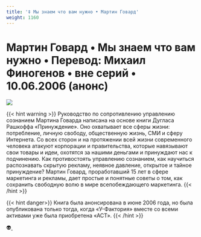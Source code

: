 ```yaml
---
title: '‡ Мы знаем что вам нужно • Мартин Говард'
weight: 1160
---
```


# Мартин Говард • __Мы знаем что вам нужно__ • Перевод: Михаил Финогенов • вне серий • 10.06.2006 (анонс)

![](/img/miznaem.jpg)

{{< hint warning >}}
Руководство по сопротивлению управлению сознанием Мартина Говарда написана на основе книги Дугласа Рашкоффа «Принуждение». Оно охватывает все сферы жизни: потребление, личную свободу, общественную жизнь, СМИ и сферу Интернета. Со всех сторон и на протяжении всей жизни современного человека атакуют корпорации и правительства, которые навязывают свои товары и идеи, охотятся за нашими деньгами и принуждают нас к подчинению. Как противостоять управлению сознанием, как научиться распознавать скрытую рекламу, неявное давление, открытое и тайное принуждение? Мартин Говард, проработавший 15 лет в сфере маркетинга и рекламы, дает простые и понятные советы о том, как сохранить свободную волю в мире всепобеждающего маркетинга.
{{< /hint >}}

{{< hint danger>}}
Книга была анонсирована в июне 2006 года, но была опубликована только тогда, когда «У-Фактория» вместе со всеми активами уже была приобретена «АСТ».
{{< /hint >}}

👽[ ](http://flibusta.is/b/253770)

